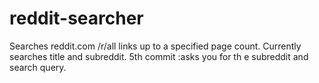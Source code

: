 # reddit-searcher
Searches reddit.com /r/all links up to a specified page count. Currently searches title and subreddit.
5th commit :asks you for th e subreddit and search query.
